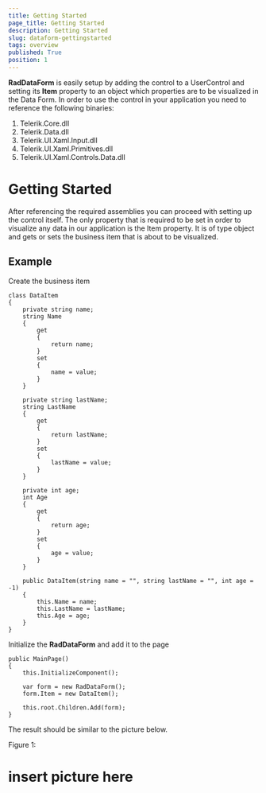 ```yaml
---
title: Getting Started
page_title: Getting Started
description: Getting Started
slug: dataform-gettingstarted
tags: overview
published: True
position: 1
---
```


**RadDataForm** is easily setup by adding the control to a UserControl and setting its **Item** property to an object which properties are to be visualized in the Data Form. In order to use the control in your application you need to reference the following binaries:

1. Telerik.Core.dll
2. Telerik.Data.dll
4. Telerik.UI.Xaml.Input.dll
5. Telerik.UI.Xaml.Primitives.dll
3. Telerik.UI.Xaml.Controls.Data.dll

# Getting Started

After referencing the required assemblies you can proceed with setting up the control itself. The only property that is required to be set in order to visualize any data in our application is the Item property. It is of type object and gets or sets the business item that is about to be visualized.

## Example

Create the business item

	class DataItem
    {
        private string name;
        string Name
        {
            get
            {
                return name;
            }
            set
            {
                name = value;
            }
        }

        private string lastName;
        string LastName
        {
            get
            {
                return lastName;
            }
            set
            {
                lastName = value;
            }
        }

        private int age;
        int Age
        {
            get
            {
                return age;
            }
            set
            {
                age = value;
            }
        }

        public DataItem(string name = "", string lastName = "", int age = -1)
        {
            this.Name = name;
            this.LastName = lastName;
            this.Age = age;
        }
    }

Initialize the **RadDataForm** and add it to the page

	public MainPage()
    {
        this.InitializeComponent();

        var form = new RadDataForm();
        form.Item = new DataItem();

        this.root.Children.Add(form);
    }

The result should be similar to the picture below.

Figure 1: 

# insert picture here